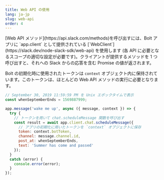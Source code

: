 ```yaml
---
title: Web API の使用
lang: ja-jp
slug: web-api
order: 4
---
```


<div class="section-content">
[Web API メソッド](https://api.slack.com/methods)を呼び出すには、Bolt アプリに `app.client` として提供されている [`WebClient`](https://slack.dev/node-slack-sdk/web-api) を使用します (各 API に必要となるスコープの適切な設定が必要です)。クライアントが提供するメソッドを 1 つ呼び出すと、それへの Slack からの応答を含む Promise の値が返されます。

Bolt の初期化時に使用されたトークンは `context` オブジェクト内に保持されています。このトークンは、ほとんどの Web API メソッドの実行に必要となります。
</div>

```javascript
// September 30, 2019 11:59:59 PM を Unix エポックタイムで表示
const whenSeptemberEnds = 1569887999;

app.message('wake me up', async ({ message, context }) => {
  try {
    // トークンを用いて chat.scheduleMessage 関数を呼び出す
    const result = await app.client.chat.scheduleMessage({
      // アプリの初期化に用いたトークンを `context` オブジェクトに保存
      token: context.botToken,
      channel: message.channel.id,
      post_at: whenSeptemberEnds,
      text: 'Summer has come and passed'
    });
  }
  catch (error) {
    console.error(error);
  }
});
```
